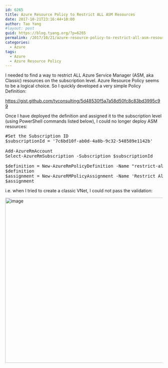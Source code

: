 ```yaml
---
id: 6265
title: Azure Resource Policy to Restrict ALL ASM Resources
date: 2017-10-21T23:16:44+10:00
author: Tao Yang
#layout: post
guid: https://blog.tyang.org/?p=6265
permalink: /2017/10/21/azure-resource-policy-to-restrict-all-asm-resources/
categories:
  - Azure
tags:
  - Azure
  - Azure Resource Policy
---
```

I needed to find a way to restrict ALL Azure Service Manager (ASM, aka Classic) resources on the subscription level. Azure Resource Policy seems to be a logical choice. So I quickly developed a very simple Policy Definition:

https://gist.github.com/tyconsulting/5d48530f5a7a58d50fc8c83bd3995c99

Once I have deployed the definition and assigned it to the subscription level (using PowerShell commands listed below), I could no longer deploy ASM resources:
<pre language="PowerShell" class="">#Set the Subscription ID
$subscriptionId = '7c6bd10f-ab0d-4a8b-9c32-548589e1142b'

Add-AzureRmAccount
Select-AzureRmSubscription -Subscription $subscriptionId

$definition = New-AzureRmPolicyDefinition -Name "restrict-all-asm-resources" -DisplayName "Restrict All ASM Resources" -description "This policy enables you to restrict ALL Azure Service Manager (ASM, aka Classic) resources." -Policy '.\Restrict-ALL-ASM-Resources.json'  -Mode All
$definition
$assignment = New-AzureRMPolicyAssignment -Name 'Restrict All ASM Resources' -PolicyDefinition $definition -Scope "/subscriptions/$subscriptionId"
$assignment
</pre>
i.e. when I tried to create a classic VNet, I could not pass the validation:

<a href="https://blog.tyang.org/wp-content/uploads/2017/10/image-3.png"><img style="display: inline; background-image: none;" title="image" src="https://blog.tyang.org/wp-content/uploads/2017/10/image_thumb-3.png" alt="image" width="1002" height="528" border="0" /></a>